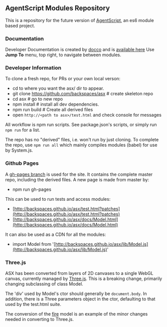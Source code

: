 ## AgentScript Modules Repository

This is a repository for the future version of [AgentScript](http://agentscript.org), an es6 module based project.

### Documentation

Developer Documentation is created by [docco](https://jashkenas.github.io/docco/) and is [available here](http://backspaces.github.io/asx/docs/Model.html) Use **Jump To** menu, top right, to navigate between modules.

### Developer Information

To clone a fresh repo, for PRs or your own local verson:
* cd to where you want the asx/ dir to appear.
* git clone https://github.com/backspaces/asx # create skeleton repo
* cd asx # go to new repo
* npm install # install all dev dependencies.
* npm run build # Create all derived files
* open `http://<path to asx>/test.html` and check console for messages

All workflow is npm run scripts.  See package.json's scripts, or simply run `npm run` for a list.

The repo has no "derived" files, i.e. won't run by just cloning. To complete the repo, use `npm run all` which mainly compiles modules (babel) for use by System.js.

### Github Pages

A [gh-pages branch](http://backspaces.github.io/asx/) is used for the site. It contains the complete master repo, including the derived files. A new page is made from master by:
* npm run gh-pages

This can be used to run tests and access modules:
* [http://backspaces.github.io/asx/test.html?patches](http://backspaces.github.io/asx/test.html?patches)
* [http://backspaces.github.io/asx/docs/Model.html](http://backspaces.github.io/asx/docs/Model.html)

It can also be used as a CDN for all the modules:
* import Model from '[http://backspaces.github.io/asx/lib/Model.js](http://backspaces.github.io/asx/lib/Model.js)'

### Three.js

ASX has been converted from layers of 2D canvases to a single WebGL canvas, currently managed by [Three.js](https://threejs.org/). This is a breaking change, primarily changing subclassing of class Model.

The 'div' used by Model's ctor should generally be `document.body`. In addition, there is a Three parameters object in the ctor, defaulting to that used by the test.html suite.

The conversion of the [fire](http://backspaces.github.io/asx/test.html?fire) model is an example of the minor changes needed in converting to Three.js.
